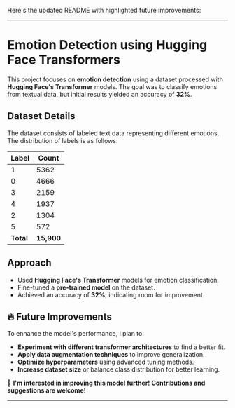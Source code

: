 Here's the updated README with highlighted future improvements:  

---

# Emotion Detection using Hugging Face Transformers  

This project focuses on **emotion detection** using a dataset processed with **Hugging Face's Transformer** models. The goal was to classify emotions from textual data, but initial results yielded an accuracy of **32%**.  

## Dataset Details  
The dataset consists of labeled text data representing different emotions. The distribution of labels is as follows:  

| Label | Count |
|-------|-------|
| 1     | 5362  |
| 0     | 4666  |
| 3     | 2159  |
| 4     | 1937  |
| 2     | 1304  |
| 5     | 572   |
| **Total** | **15,900** |

## Approach  
- Used **Hugging Face's Transformer** models for emotion classification.  
- Fine-tuned a **pre-trained model** on the dataset.  
- Achieved an accuracy of **32%**, indicating room for improvement.  

## 🔥 Future Improvements  
To enhance the model's performance, I plan to:  
- **Experiment with different transformer architectures** to find a better fit.  
- **Apply data augmentation techniques** to improve generalization.  
- **Optimize hyperparameters** using advanced tuning methods.  
- **Increase dataset size** or balance class distribution for better learning.  

🚀 **I'm interested in improving this model further! Contributions and suggestions are welcome!**  

---
